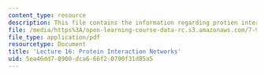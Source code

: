 ```yaml
---
content_type: resource
description: This file contains the information regarding protien interaction networks.
file: /media/https%3A/open-learning-course-data-rc.s3.amazonaws.com/7-91j-foundations-of-computational-and-systems-biology-spring-2014/5ea46dd78900dca666f20790f31d85a5_MIT7_91JS14_Lecture16.pdf
file_type: application/pdf
resourcetype: Document
title: 'Lecture 16: Protein Interaction Networks'
uid: 5ea46dd7-8900-dca6-66f2-0790f31d85a5
---
```

